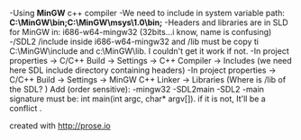 
-Using **MinGW** c++ compiler
-We need to include in system variable path: **C:\MinGW\bin;C:\MinGW\msys\1.0\bin;** 
-Headers and libraries are in SLD for MinGW in: i686-w64-mingw32 (32bits...i know, name is confusing)
-/SDL2 /include inside i686-w64-mingw32 and /lib must be copy ti C:\MinGW\include and c:\MinGW\lib. I couldn't get it work if not.
-In project properties -> C/C++ Build -> Settings -> C++ Compiler -> Includes (we need here SDL include directory containing headers)
-In project properties -> C/C++ Build -> Settings -> MinGW C++ Linker -> Libraries (Where is /lib of the SDL? )
Add (order sensitive):
    -mingw32
    -SDL2main
    -SDL2
-main signature must be: int main(int argc, char* argv[]). if it is not, It'll be a conflict .

created with http://prose.io
